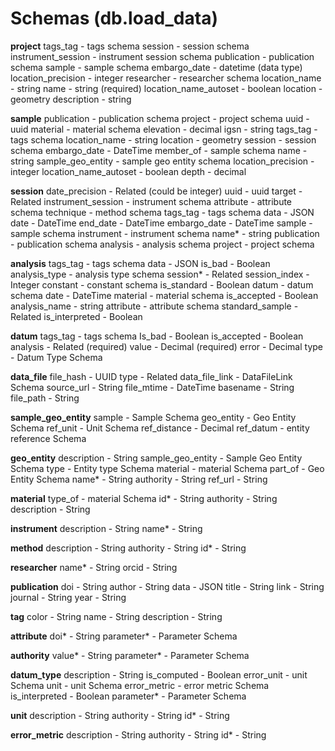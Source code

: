 # Schemas (db.load_data)

**project**
    tags_tag               - tags schema
    session                - session schema
    instrument_session     - instrument session schema
    publication            - publication schema 
    sample                 - sample schema
    embargo_date           - datetime (data type)
    location_precision     - integer
    researcher             - researcher schema
    location_name          - string
    name                   - string (required)
    location_name_autoset  - boolean 
    location               - geometry 
    description            - string

**sample**
    publication            - publication schema 
    project                - project schema 
    uuid                   - uuid 
    material               - material schema 
    elevation              - decimal 
    igsn                   - string 
    tags_tag               - tags schema
    location_name          - string
    location               - geometry 
    session                - session schema
    embargo_date           - DateTime
    member_of              - sample schema
    name                   - string
    sample_geo_entity      - sample geo entity schema
    location_precision     - integer
    location_name_autoset  - boolean 
    depth                  - decimal

**session**
	date_precision         - Related (could be integer)
    uuid                   - uuid 
    target                 - Related
    instrument_session     - instrument schema
    attribute		       - attribute schema
    technique              - method schema
    tags_tag               - tags schema
    data 				   - JSON
    date		           - DateTime
    end_date	           - DateTime
    embargo_date           - DateTime
    sample                 - sample schema
    instrument             - instrument schema
    name*                  - string
    publication            - publication schema 
    analysis               - analysis schema
    project                - project schema

**analysis**
	tags_tag               - tags schema
	data 				   - JSON
    is_bad 			       - Boolean
    analysis_type 		   - analysis type schema
    session*               - Related
    session_index 		   - Integer
    constant	 		   - constant schema
    is_standard 		   - Boolean
    datum			       - datum schema
    date		           - DateTime
    material               - material schema 
    is_accepted 		   - Boolean
    analysis_name          - string
    attribute              - attribute schema 
    standard_sample		   - Related 
    is_interpreted 	       - Boolean


**datum**
	tags_tag               - tags schema
    Is_bad				   - Boolean
    is_accepted 		   - Boolean
    analysis		       - Related (required)
    value 			       - Decimal (required)
    error 			       - Decimal
    type 			       - Datum Type Schema


**data_file**
	file_hash              - UUID
    type				   - Related
    data_file_link  	   - DataFileLink Schema
    source_url 			   - String 
    file_mtime 			   - DateTime
    basename 			   - String
    file_path 			   - String

**sample_geo_entity**
    sample  			   - Sample Schema
    geo_entity	 		   - Geo Entity Schema
    ref_unit	  		   - Unit Schema
    ref_distance		   - Decimal
    ref_datum	 		   - entity reference Schema

**geo_entity**
	description 		   - String 
    sample_geo_entity  	   - Sample Geo Entity Schema
    type	 			   - Entity type Schema
    material	 		   - material Schema
    part_of	 		       - Geo Entity Schema
    name*	 			   - String
    authority 			   - String 
    ref_url			       - String 


**material**
	type_of	 		       - material Schema
    id*	 			       - String 
    authority 			   - String 
    description			   - String 

**instrument**
	description			   - String 
    name*	 			   - String 

**method**
	description			   - String 
    authority			   - String 
    id*	 			       - String 

**researcher**
    name*	 			   - String
    orcid				   - String 

**publication**
    doi				       - String 
    author				   - String 
    data	 			   - JSON 
    title				   - String 
    link				   - String 
    journal	 			   - String 
    year	 			   - String 

**tag**
	color				   - String 
    name				   - String 
    description			   - String 

**attribute**
    doi*				   - String 
    parameter*			   - Parameter Schema 

**authority**
	value*				   - String 
    parameter*			   - Parameter Schema 

**datum_type**
	description			   - String 
	is_computed			   - Boolean 
	error_unit			   - unit Schema 
    unit				   - unit Schema 
	error_metric		   - error metric Schema 
    is_interpreted		   - Boolean
    parameter*			   - Parameter Schema 

**unit**
    description			   - String 
    authority			   - String 
    id*				       - String 
 
**error_metric**
    description			    - String 
    authority			    - String 
    id*				        - String





